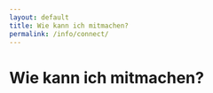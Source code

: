 ```yaml
---
layout: default
title: Wie kann ich mitmachen?
permalink: /info/connect/
---
```


# Wie kann ich mitmachen?
